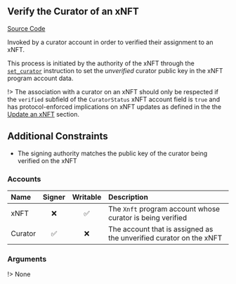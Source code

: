## Verify the Curator of an xNFT

[Source Code](https://github.com/coral-xyz/xnft/blob/master/programs/xnft/src/instructions/verify_curator.rs)

Invoked by a curator account in order to verified their assignment to an xNFT.

This process is initiated by the authority of the xNFT through the [`set_curator`](/instructions/set-curator.md) instruction to set the _unverified_ curator public key in the xNFT program account data.

!> The association with a curator on an xNFT should only be respected if the `verified` subfield of the `CuratorStatus` xNFT account field is `true` and has protocol-enforced implications on xNFT updates as defined in the the [Update an xNFT](/instructions/update-xnft.md) section.

## Additional Constraints

- The signing authority matches the public key of the curator being verified on the xNFT

### Accounts

| Name    | Signer | Writable | Description                                                        |
| :------ | :----: | :------: | :----------------------------------------------------------------- |
| xNFT    |   ❌   |    ✅    | The `Xnft` program account whose curator is being verified         |
| Curator |   ✅   |    ❌    | The account that is assigned as the unverified curator on the xNFT |

### Arguments

!> None
